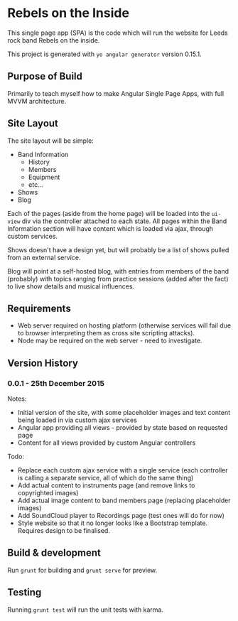 # Rebels on the Inside

This single page app (SPA) is the code which will run the website for Leeds rock band Rebels on the inside.

This project is generated with `yo angular generator` version 0.15.1.

## Purpose of Build

Primarily to teach myself how to make Angular Single Page Apps, with full MVVM architecture.

## Site Layout

The site layout will be simple:

 * Band Information
   * History
   * Members
   * Equipment
   * etc...
 * Shows
 * Blog

Each of the pages (aside from the home page) will be loaded into the `ui-view` div via the controller attached to each state. All pages within the Band Information section will have content which is loaded via ajax, through custom services.

Shows doesn't have a design yet, but will probably be a list of shows pulled from an external service.

Blog will point at a self-hosted blog, with entries from members of the band (probably) with topics ranging from practice sessions (added after the fact) to live show details and musical influences.

## Requirements

 * Web server required on hosting platform (otherwise services will fail due to browser interpreting them as cross site scripting attacks).
 * Node may be required on the web server - need to investigate.

## Version History

### 0.0.1 - 25th December 2015

Notes:

 * Initial version of the site, with some placeholder images and text content being loaded in via custom ajax services
 * Angular app providing all views - provided by state based on requested page
 * Content for all views provided by custom Angular controllers

Todo:

 * Replace each custom ajax service with a single service (each controller is calling a separate service, all of which do the same thing)
 * Add actual content to instruments page (and remove links to copyrighted images)
 * Add actual image content to band members page (replacing placeholder images)
 * Add SoundCloud player to Recordings page (test ones will do for now)
 * Style website so that it no longer looks like a Bootstrap template. Requires design to be finalised.

## Build & development

Run `grunt` for building and `grunt serve` for preview.

## Testing

Running `grunt test` will run the unit tests with karma.
